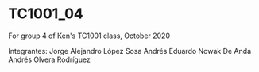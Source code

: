 # TC1001_04
For group 4 of Ken's TC1001 class, October 2020

Integrantes:
    Jorge Alejandro López Sosa
    Andrés Eduardo Nowak De Anda
    Andrés Olvera Rodríguez

